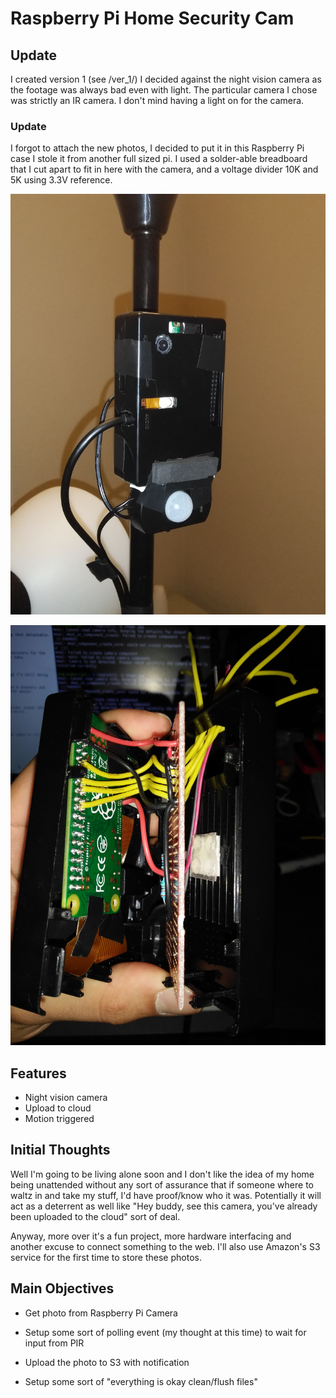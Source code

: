 # Raspberry Pi Home Security Cam

## Update
I created version 1 (see /ver_1/)
I decided against the night vision camera as the footage was always bad even with light. The particular camera I chose was strictly an IR camera. I don't mind having a light on for the camera.

### Update
I forgot to attach the new photos, I decided to put it in this Raspberry Pi case I stole it from another full sized pi. I used a solder-able breadboard that I cut apart to fit in here with the camera, and a voltage divider 10K and 5K using 3.3V reference.

![Alt text](https://raw.githubusercontent.com/jdc-cunningham/raspi-home-security-cam/master/ver_1/pi-cam-external-using-raspberry-pi-case.jpg "Raspberry Pi Zero with 8MP V2 Cam Full Sized Pi Case with 1W LED and PIR sensor outside at the bottom")

![Alt text](https://raw.githubusercontent.com/jdc-cunningham/raspi-home-security-cam/master/ver_1/pi-cam-guts.jpg "The guts, including 10K 5K voltage divider with 3.3V reference, pi zero wireless and 8MP v2 camera")

## Features
- Night vision camera
- Upload to cloud
- Motion triggered

## Initial Thoughts
Well I'm going to be living alone soon and I don't like the idea of my home being unattended without any sort of assurance that if someone where to waltz in and take my stuff, I'd have proof/know who it was. Potentially it will act as a deterrent as well like "Hey buddy, see this camera, you've already been uploaded to the cloud" sort of deal.

Anyway, more over it's a fun project, more hardware interfacing and another excuse to connect something to the web. I'll also use Amazon's S3 service for the first time to store these photos.

## Main Objectives

- Get photo from Raspberry Pi Camera

- Setup some sort of polling event (my thought at this time) to wait for input from PIR

- Upload the photo to S3 with notification

- Setup some sort of "everything is okay clean/flush files"
